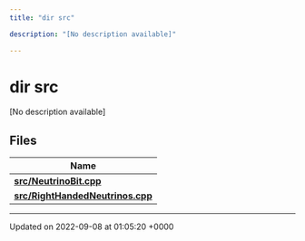 ```yaml
---
title: "dir src"

description: "[No description available]"

---
```


# dir src

[No description available]

## Files

| Name           |
| -------------- |
| **[src/NeutrinoBit.cpp](/documentation/code/files/neutrinobit_8cpp/)**  |
| **[src/RightHandedNeutrinos.cpp](/documentation/code/files/righthandedneutrinos_8cpp/)**  |






-------------------------------

Updated on 2022-09-08 at 01:05:20 +0000
